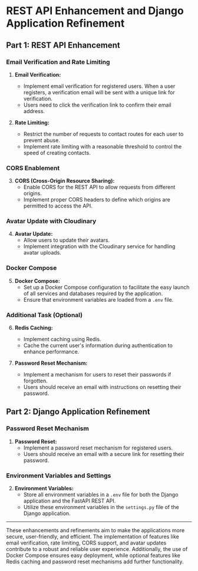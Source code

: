 # REST API Enhancement and Django Application Refinement

## Part 1: REST API Enhancement

### Email Verification and Rate Limiting

1. **Email Verification:**
   - Implement email verification for registered users. When a user registers, a verification email will be sent with a unique link for verification.
   - Users need to click the verification link to confirm their email address.

2. **Rate Limiting:**
   - Restrict the number of requests to contact routes for each user to prevent abuse.
   - Implement rate limiting with a reasonable threshold to control the speed of creating contacts.

### CORS Enablement

3. **CORS (Cross-Origin Resource Sharing):**
   - Enable CORS for the REST API to allow requests from different origins.
   - Implement proper CORS headers to define which origins are permitted to access the API.

### Avatar Update with Cloudinary

4. **Avatar Update:**
   - Allow users to update their avatars.
   - Implement integration with the Cloudinary service for handling avatar uploads.

### Docker Compose

5. **Docker Compose:**
   - Set up a Docker Compose configuration to facilitate the easy launch of all services and databases required by the application.
   - Ensure that environment variables are loaded from a `.env` file.

### Additional Task (Optional)

6. **Redis Caching:**
   - Implement caching using Redis.
   - Cache the current user's information during authentication to enhance performance.

7. **Password Reset Mechanism:**
   - Implement a mechanism for users to reset their passwords if forgotten.
   - Users should receive an email with instructions on resetting their password.

## Part 2: Django Application Refinement

### Password Reset Mechanism

1. **Password Reset:**
   - Implement a password reset mechanism for registered users.
   - Users should receive an email with a secure link for resetting their password.

### Environment Variables and Settings

2. **Environment Variables:**
   - Store all environment variables in a `.env` file for both the Django application and the FastAPI REST API.
   - Utilize these environment variables in the `settings.py` file of the Django application.

---

These enhancements and refinements aim to make the applications more secure, user-friendly, and efficient. The implementation of features like email verification, rate limiting, CORS support, and avatar updates contribute to a robust and reliable user experience. Additionally, the use of Docker Compose ensures easy deployment, while optional features like Redis caching and password reset mechanisms add further functionality.

